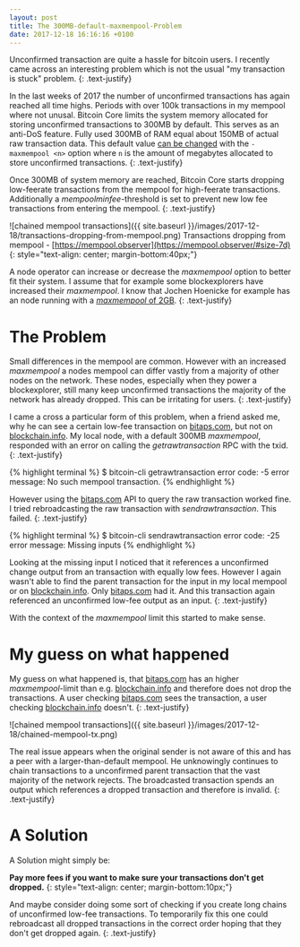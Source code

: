 ```yaml
---
layout: post
title: The 300MB-default-maxmempool-Problem
date: 2017-12-18 16:16:16 +0100
---
```


Unconfirmed transaction are quite a hassle for bitcoin users.
I recently came across an interesting problem which is not the usual "my transaction is stuck" problem.
{: .text-justify}

In the last weeks of 2017 the number of unconfirmed transactions has again reached all time highs.
Periods with over 100k transactions in my mempool where not unusal.
Bitcoin Core limits the system memory allocated for storing unconfirmed transactions to 300MB by default.
This serves as an anti-DoS feature.
Fully used 300MB of RAM equal about 150MB of actual raw transaction data.
This default value [can be changed](https://en.bitcoin.it/wiki/Running_Bitcoin) with the `-maxmempool <n>` option where `n` is the amount of megabytes allocated to store unconfirmed transactions.
{: .text-justify}

Once 300MB of system memory are reached, Bitcoin  Core starts dropping low-feerate transactions from the mempool for high-feerate transactions.
Additionally a _mempoolminfee_-threshold is set to prevent new low fee transactions from entering the mempool.
{: .text-justify}

![chained mempool transactions]({{ site.baseurl }}/images/2017-12-18/transactions-dropping-from-mempool.png)
Transactions dropping from mempool - [https://mempool.observer](https://mempool.observer/#size-7d)
{: style="text-align: center; margin-bottom:40px;"}


A node operator can increase or decrease the _maxmempool_ option to better fit their system.
I assume that for example some blockexplorers have increased their _maxmempool_.
I know that Jochen Hoenicke for example has an node running with a [_maxmempool_ of 2GB](https://www.reddit.com/r/Bitcoin/comments/7i6rnu/why_is_no_one_talking_about_the_178000/dqx5osf/).
{: .text-justify}

# The Problem
Small differences in the mempool are common.
However with an increased _maxmempool_ a nodes mempool can differ vastly from a majority of other nodes on the network.
These nodes, especially when they power a blockexplorer, still many keep unconfirmed transactions the majority of the network has already dropped.
This can be irritating for users.
{: .text-justify}

I came a cross a particular form of this problem, when a friend asked me, why he can see a certain low-fee transaction on [bitaps.com](https://bitaps.com), but not on [blockchain.info](https://blockchain.info).
My local node, with a default 300MB _maxmempool_, responded with an error on calling the _getrawtransaction_ RPC with the txid.
{: .text-justify}

{% highlight terminal %}
$ bitcoin-cli getrawtransaction <txid>
error code: -5
error message:
No such mempool transaction.
{% endhighlight %}

However using the [bitaps.com](https://bitaps.com) API to query the raw transaction worked fine.
I tried rebroadcasting the raw transaction with _sendrawtransaction_.
This failed.
{: .text-justify}

{% highlight terminal %}
$ bitcoin-cli sendrawtransaction <rawtx>
error code: -25
error message:
Missing inputs
{% endhighlight %}

Looking at the missing input I noticed that it references a unconfirmed change output from an transaction with equally low fees.
However I again wasn't able to find the parent transaction for the input in my local mempool or on [blockchain.info](https://blockchain.info).
Only [bitaps.com](https://bitaps.com) had it.
And this transaction again referenced an unconfirmed low-fee output as an input.
{: .text-justify}

With the context of the _maxmempool_ limit this started to make sense.

# My guess on what happened

My guess on what happened is, that [bitaps.com](https://bitaps.com) has an higher _maxmempool_-limit than e.g. [blockchain.info](https://blockchain.info) and therefore does not drop the transactions.
A user checking [bitaps.com](https://bitaps.com) sees the transaction, a user checking [blockchain.info](https://blockchain.info) doesn't.
{: .text-justify}


![chained mempool transactions]({{ site.baseurl }}/images/2017-12-18/chained-mempool-tx.png)

The real issue appears when the original sender is not aware of this and has a peer with a larger-than-default mempool.
He unknowingly continues to chain transactions to a unconfirmed parent transaction that the vast majority of the network rejects.
The broadcasted transaction spends an output which references a dropped transaction and therefore is invalid.
{: .text-justify}

# A Solution

A Solution might simply be:

**Pay more fees if you want to make sure your transactions don't get dropped.**
{: style="text-align: center; margin-bottom:10px;"}

And maybe consider doing some sort of checking if you create long chains of unconfirmed low-fee transactions.
To temporarily fix this one could rebroadcast all dropped transactions in the correct order hoping that they don't get dropped again.
{: .text-justify}
